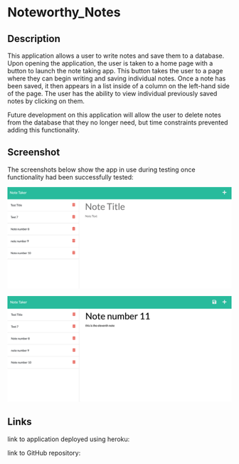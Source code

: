 # Noteworthy_Notes

## Description 
This application allows a user to write notes and save them to a database. Upon opening the application, the user is taken to a home page with a button to launch the note taking app. This button takes the user to a page where they can begin writing and saving individual notes. Once a note has been saved, it then appears in a list inside of a column on the left-hand side of the page. The user has the ability to view individual previously saved notes by clicking on them. 

Future development on this application will allow the user to delete notes from the database that they no longer need, but time constraints prevented adding this functionality. 

## Screenshot 
The screenshots below show the app in use during testing once functionality had been successfully tested:

![screenshot of empty note intance](./assets/screenshot1.png)

![screenshot of previous note being displayed after click](./assets/screenshot2.png)

## Links

link to application deployed using heroku: 

link to GitHub repository: 


